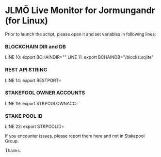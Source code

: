 # JLMÖ Live Monitor for Jormungandr (for Linux)

Prior to launch the script, please open it and set variables in following lines:

### BLOCKCHAIN DIR and DB ###
LINE 10: export BCHAINDIR="<YOUR-STORAGE-PATH>"
LINE 11: export BCHAINDB="<YOUR-STORAGE-PATH>/blocks.sqlite"

### REST API STRING ###
LINE 14: export RESTPORT=<YOUR-REST-PORT>

### STAKEPOOL OWNER ACCOUNTS ###
LINE 19: export STKPOOLOWNACC=<YOUR-STAKEPOOL-OWNER-ACCOUNT-ADDRESS>

### STAKE POOL ID ###
LINE 22: export STKPOOLID=<YOUR-STAKEPOOL-ID>
  
If you encounter issues, please report them here and not in Stakepool Group.

Thanks.
